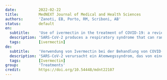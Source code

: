 ```yaml
---
date:          2022-02-22
title:         MedNEXT Journal of Medical and Health Sciences
authors:       'Zanoti, EB, Porto, RM, Scriboni, AB'
status:        default
en:
  subtitle:    'Use of ivermectin in the treatment of COVID-19: a review'
  description: 'SARS-CoV-2 produces a respiratory syndrome that can range from a mild, self-limiting inflammatory condition to severe, progressive pneumonia. Prevention and treatment strategies have become a priority since the emergence of COVID-19. Noteworthy is the use of ivermectin, an anti-parasitic agent, which has been widely recommended by some health professionals for the prevention and treatment of COVID-19. To assess the evidence on the efficacy and safety of using ivermectin for the prevention and treatment of COVID-19, identifying its mode of action and the benefits and adverse reactions of using this drug. The search strategy for articles was based on a search in the electronic databases MEDLINE (NationalLibrary of Medicine, United States), LILACS (Latin American and Caribbean Literature in Health Sciences), Scielo, specialized libraries of Universities, PubMed, and Google Academic. The selected articles will be from 2015 to 2021. Studies reveal that ivermectin is a broad-spectrum drug with high-fat solubility and has numerous effects on several parasites. In addition to having antiviral and antiparasitic effects, this drug also causes immunomodulation in the host. Ivermectin has already demonstrated its potent antiviral effects in vitro against several RNA viruses, such as influenza A, Zika virus, Newcastle disease virus, yellow fever virus, Chikungunya virus, dengue virus, among others. One way to delay viral transmission would be to stop the virus from replicating, thus reducing the viral load in infected individuals. Thus, studies have shown that ivermectin may have the potential for inhibiting and replicating SARS-CoV-2. '
  tags:        [ivermectin]
de:
  subtitle:    'Verwendung von Ivermectin bei der Behandlung von COVID-19: eine Übersicht'
  description: 'SARS-CoV-2 verursacht ein Atemwegssyndrom, das von einer leichten, selbstlimitierenden Entzündung bis hin zu einer schweren, fortschreitenden Lungenentzündung reichen kann. Präventions- und Behandlungsstrategien sind seit dem Auftreten von COVID-19 zu einer Priorität geworden. Erwähnenswert ist der Einsatz von Ivermectin, einem Antiparasitikum, das von einigen Fachleuten des Gesundheitswesens zur Prävention und Behandlung von COVID-19 empfohlen wird. Bewertung der Belege für die Wirksamkeit und Sicherheit der Verwendung von Ivermectin zur Vorbeugung und Behandlung von COVID-19, Ermittlung seiner Wirkungsweise sowie der Vorteile und Nebenwirkungen der Verwendung dieses Arzneimittels. Die Suchstrategie für die Artikel basierte auf einer Suche in den elektronischen Datenbanken MEDLINE (NationalLibrary of Medicine, Vereinigte Staaten), LILACS (Latin American and Caribbean Literature in Health Sciences), Scielo, Spezialbibliotheken von Universitäten, PubMed und Google Academic. Die ausgewählten Artikel stammen aus den Jahren 2015 bis 2021. Studien zeigen, dass Ivermectin ein Breitspektrum-Medikament mit hoher Fettlöslichkeit ist und zahlreiche Wirkungen auf verschiedene Parasiten hat. Neben seiner antiviralen und antiparasitären Wirkung bewirkt dieses Medikament auch eine Immunmodulation im Wirt. Ivermectin hat in vitro bereits seine starke antivirale Wirkung gegen mehrere RNA-Viren wie Influenza A, Zika-Virus, Newcastle Disease Virus, Gelbfiebervirus, Chikungunya-Virus, Dengue-Virus und andere unter Beweis gestellt. Eine Möglichkeit, die Virusübertragung zu verzögern, bestünde darin, das Virus an der Replikation zu hindern und so die Viruslast in infizierten Personen zu verringern. So haben Studien gezeigt, dass Ivermectin das Potenzial hat, die Vermehrung von SARS-CoV-2 zu hemmen. ' 
  tags:        [Ivermectin]
group:         'Treatments'
credit:        https://doi.org/10.54448/mdnt22107
---
```


